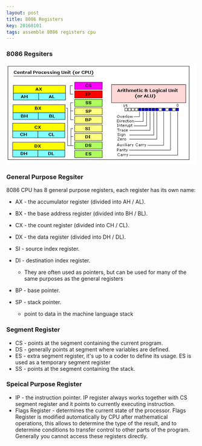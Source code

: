 ```yaml
---
layout: post
title: 8086 Registers
key: 20160101
tags: assemble 8086 registers cpu
---
```


### 8086 Regsiters

![register](/assets/img/register.png)

### General Purpose Regsiter

8086 CPU has 8 general purpose registers, each register has its own name:
- AX - the accumulator register (divided into AH / AL).
- BX - the base address register (divided into BH / BL).
- CX - the count register (divided into CH / CL).
- DX - the data register (divided into DH / DL).


- SI - source index register.
- DI - destination index register.
  - They are often used as pointers, but can be used for many of the same purposes as the general registers


- BP - base pointer.
- SP - stack pointer.
  - point to data in the machine language stack


### Segment Register

- CS - points at the segment containing the current program.
- DS - generally points at segment where variables are defined.
- ES - extra segment register, it's up to a coder to define its usage. ES is used as a temporary segment register
- SS - points at the segment containing the stack.

### Speical Purpose Register

- IP - the instruction pointer. IP register always works together with CS segment register and it points to currently executing instruction.
- Flags Register - determines the current state of the processor. Flags Register is modified automatically by CPU after mathematical operations, this allows to determine the type of the result, and to determine conditions to transfer control to other parts of the program. Generally you cannot access these registers directly. 